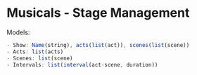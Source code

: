 # Musicals - Stage Management

Models:
```javascript
- Show: Name(string), acts(list(act)), scenes(list(scene))
- Acts: list(acts)
- Scenes: list(scene)
- Intervals: list(interval(act-scene, duration))
```
